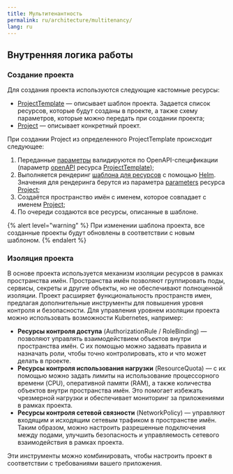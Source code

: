 ```yaml
---
title: Мультитенантность
permalink: ru/architecture/multitenancy/
lang: ru
---
```


## Внутренняя логика работы

### Создание проекта

Для создания проекта используются следующие кастомные ресурсы:

* [ProjectTemplate](TODO) — описывает шаблон проекта. Задается список ресурсов, которые будут созданы в проекте, а также схему параметров, которые можно передать при создании проекта;
* [Project](TODO) — описывает конкретный проект.

При создании Project из определенного ProjectTemplate происходит следующее:

1. Переданные [параметры](cr.html#project-v1alpha2-spec-parameters) валидируются по OpenAPI-спецификации (параметр [openAPI](cr.html#projecttemplate-v1alpha1-spec-parametersschema) ресурса [ProjectTemplate](cr.html#projecttemplate));
1. Выполняется рендеринг [шаблона для ресурсов](cr.html#projecttemplate-v1alpha1-spec-resourcestemplate) с помощью [Helm](https://helm.sh/docs/). Значения для рендеринга берутся из параметра [parameters](cr.html#project-v1alpha2-spec-parameters) ресурса [Project](cr.html#project);
1. Создаётся пространство имён с именем, которое совпадает c именем [Project](cr.html#project);
1. По очереди создаются все ресурсы, описанные в шаблоне.

{% alert level="warning" %}
При изменении шаблона проекта, все созданные проекты будут обновлены в соответствии с новым шаблоном.
{% endalert %}

### Изоляция проекта

В основе проекта используется механизм изоляции ресурсов в рамках пространства имён.
Пространства имён позволяют группировать поды, сервисы, секреты и другие объекты, но не обеспечивают полноценной изоляции.
Проект расширяет функциональность пространств имен, предлагая дополнительные инструменты для повышения уровня контроля и безопасности.
Для управления уровнем изоляции проекта можно использовать возможности Kubernetes, например:

* **Ресурсы контроля доступа** (AuthorizationRule / RoleBinding) — позволяют управлять взаимодействием объектов внутри пространства имён. С их помощью можно задавать правила и назначать роли, чтобы точно контролировать, кто и что может делать в проекте.
* **Ресурсы контроля использования нагрузки** (ResourceQuota) — с их помощью можно задать лимиты на использование процессорного времени (CPU), оперативной памяти (RAM), а также количества объектов внутри пространства имён. Это помогает избежать чрезмерной нагрузки и обеспечивает мониторинг за приложениями в рамках проекта.
* **Ресурсы контроля сетевой связности** (NetworkPolicy) — управляют входящим и исходящим сетевым трафиком в пространстве имён. Таким образом, можно настроить разрешенные подключения между подами, улучшить безопасность и управляемость сетевого взаимодействия в рамках проекта.

Эти инструменты можно комбинировать, чтобы настроить проект в соответствии с требованиями вашего приложения.
